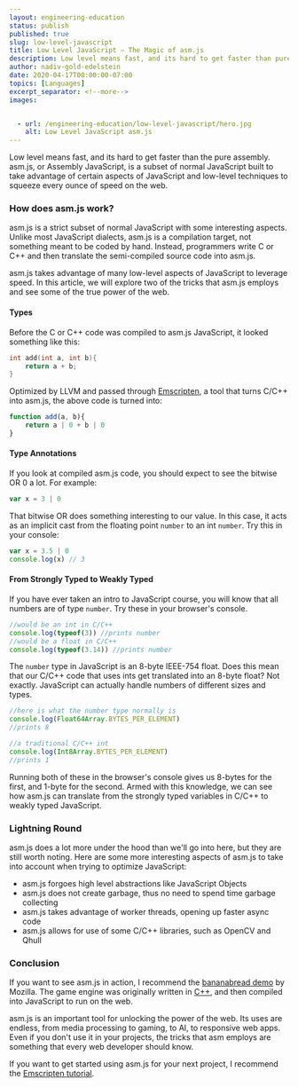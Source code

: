 ```yaml
---
layout: engineering-education
status: publish
published: true
slug: low-level-javascript
title: Low Level JavaScript – The Magic of asm.js
description: Low level means fast, and its hard to get faster than pure assembly. Asm.js, or Assembly JavaScript is a subset of normal JavaScript built to take advantage of certain aspects of JavaScript and low level techniques to squeeze every ounce of speed on the web.
author: nadiv-gold-edelstein
date: 2020-04-17T00:00:00-07:00
topics: [Languages]
excerpt_separator: <!--more-->
images:


  - url: /engineering-education/low-level-javascript/hero.jpg
    alt: Low Level JavaScript asm.js
---
```

Low level means fast, and its hard to get faster than the pure assembly. asm.js, or Assembly JavaScript, is a subset of normal JavaScript built to take advantage of certain aspects of JavaScript and low-level techniques to squeeze every ounce of speed on the web.
<!--more-->

### How does asm.js work?
asm.js is a strict subset of normal JavaScript with some interesting aspects. Unlike most JavaScript dialects, asm.js is a compilation target, not something meant to be coded by hand. Instead, programmers write C or C++ and then translate the semi-compiled source code into asm.js.

asm.js takes advantage of many low-level aspects of JavaScript to leverage speed. In this article, we will explore two of the tricks that asm.js employs and see some of the true power of the web.

#### Types
Before the C or C++ code was compiled to asm.js JavaScript, it looked something like this:
```c++
int add(int a, int b){
	return a + b;
}
```
Optimized by LLVM and passed through  [Emscripten](https://emscripten.org/), a tool that turns C/C++ into asm.js, the above code is turned into:
```javascript
function add(a, b){
	return a | 0 + b | 0
}
```
#### Type Annotations
If you look at compiled asm.js code, you should expect to see the bitwise OR 0 a lot. For example:
```javascript
var x = 3 | 0
```
That bitwise OR does something interesting to our value. In this case, it acts as an implicit cast from the floating point `number` to an int `number`. Try this in your console:
```javascript
var x = 3.5 | 0
console.log(x) // 3
```
#### From Strongly Typed to Weakly Typed
If you have ever taken an intro to JavaScript course, you will know that all numbers are of type `number`. Try these in your browser's console.
```javascript
//would be an int in C/C++
console.log(typeof(3)) //prints number
//would be a float in C/C++
console.log(typeof(3.14)) //prints number
```
The `number` type in JavaScript is an 8-byte IEEE-754 float. Does this mean that our C/C++ code that uses ints get translated into an 8-byte float? Not exactly. JavaScript can actually handle numbers of different sizes and types.
```javascript
//here is what the number type normally is
console.log(Float64Array.BYTES_PER_ELEMENT)
//prints 8
```
```javascript
//a traditional C/C++ int
console.log(Int8Array.BYTES_PER_ELEMENT)
//prints 1
```
Running both of these in the browser's console gives us 8-bytes for the first, and 1-byte for the second. Armed with this knowledge, we can see how asm.js can translate from the strongly typed variables in C/C++ to weakly typed JavaScript.

### Lightning Round
asm.js does a lot more under the hood than we'll go into here, but they are still worth noting. Here are some more interesting aspects of asm.js to take into account when trying to optimize JavaScript:

 - asm.js forgoes high level abstractions like JavaScript Objects
 - asm.js does not create garbage, thus no need to spend time garbage collecting
 - asm.js takes advantage of worker threads, opening up faster async code
 - asm.js allows for use of some C/C++ libraries, such as OpenCV and Qhull

### Conclusion
If you want to see asm.js in action, I recommend the [bananabread demo](https://kripken.github.io/misc-js-benchmarks/banana/index.html) by Mozilla. The game engine was originally written in [C++](https://en.wikipedia.org/wiki/Cube_2:_Sauerbraten), and then compiled into JavaScript to run on the web.

asm.js is an important tool for unlocking the power of the web. Its uses are endless, from media processing to gaming, to AI, to responsive web apps. Even if you don't use it in your projects, the tricks that asm employs are something that every web developer should know.

If you want to get started using asm.js for your next project, I recommend the [Emscripten tutorial](https://emscripten.org/docs/getting_started/Tutorial.html).

<!--stackedit_data:
eyJoaXN0b3J5IjpbNTgwNDg3MTddfQ==
-->
